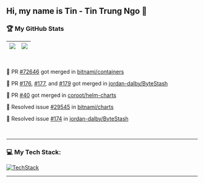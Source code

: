 ## Hi, my name is Tin - Tin Trung Ngo 👋

### 🏆 My GitHub Stats

| ![](https://github-readme-stats.vercel.app/api?username=trungtin1011&show_icons=true&count_private=true&theme=light) | ![](https://github-readme-stats.vercel.app/api/top-langs/?username=trungtin1011&layout=compact&theme=light&langs_count=8) |
| -------------------------------------------------------------------------------------------------------------------- | ------------------------------------------------------------------------------------------------------------------------- |

<br>

💪 PR [#72646](https://github.com/bitnami/containers/pull/72646) got merged in [bitnami/containers](https://github.com/bitnami/containers)

💪 PR [#176](https://github.com/jordan-dalby/ByteStash/pull/176), [#177](https://github.com/jordan-dalby/ByteStash/pull/177), and [#179](https://github.com/jordan-dalby/ByteStash/pull/179) got merged in [jordan-dalby/ByteStash](https://github.com/jordan-dalby/ByteStash)

💪 PR [#40](https://github.com/coroot/helm-charts/pull/40) got merged in [coroot/helm-charts](https://github.com/coroot/helm-charts)

💪 Resolved issue [#29545](https://github.com/bitnami/charts/issues/29545) in [bitnami/charts](https://github.com/bitnami/charts)

💪 Resolved issue [#174](https://github.com/jordan-dalby/ByteStash/issues/174) in [jordan-dalby/ByteStash](https://github.com/jordan-dalby/ByteStash)

<br>

<hr>

### 💻 My Tech Stack:

[![TechStack](https://skillicons.dev/icons?i=aws,terraform,linux,windows,git,docker,kubernetes,prometheus,grafana,python,md,bash,powershell,vim,vscode,azure)](https://skillicons.dev)

<hr>

